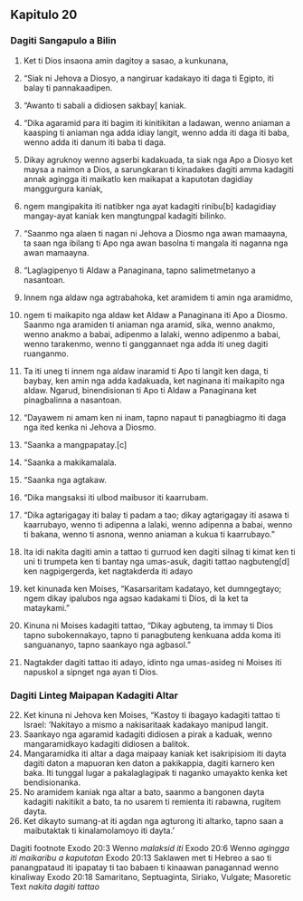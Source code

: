 Kapitulo 20
-----------

### Dagiti Sangapulo a Bilin

1. Ket ti Dios insaona amin dagitoy a sasao, a kunkunana,

2. “Siak ni Jehova a Diosyo, a nangiruar kadakayo iti daga ti Egipto, iti balay ti pannakaadipen.

3. “Awanto ti sabali a didiosen sakbay[ kaniak.

4. “Dika agaramid para iti bagim iti kinitikitan a ladawan, wenno aniaman a kaasping ti aniaman nga adda idiay langit, wenno adda iti daga iti baba, wenno adda iti danum iti baba ti daga.
5. Dikay agruknoy wenno agserbi kadakuada, ta siak nga Apo a Diosyo ket maysa a naimon a Dios, a sarungkaran ti kinadakes dagiti amma kadagiti annak agingga iti maikatlo ken maikapat a kaputotan dagidiay manggurgura kaniak,
6. ngem mangipakita iti natibker nga ayat kadagiti rinibu[b] kadagidiay mangay-ayat kaniak ken mangtungpal kadagiti bilinko.

7. “Saanmo nga alaen ti nagan ni Jehova a Diosmo nga awan mamaayna, ta saan nga ibilang ti Apo nga awan basolna ti mangala iti naganna nga awan mamaayna.

8. “Laglagipenyo ti Aldaw a Panaginana, tapno salimetmetanyo a nasantoan.
9. Innem nga aldaw nga agtrabahoka, ket aramidem ti amin nga aramidmo,
10. ngem ti maikapito nga aldaw ket Aldaw a Panaginana iti Apo a Diosmo. Saanmo nga aramiden ti aniaman nga aramid, sika, wenno anakmo, wenno anakmo a babai, adipenmo a lalaki, wenno adipenmo a babai, wenno tarakenmo, wenno ti ganggannaet nga adda iti uneg dagiti ruanganmo.
11. Ta iti uneg ti innem nga aldaw inaramid ti Apo ti langit ken daga, ti baybay, ken amin nga adda kadakuada, ket naginana iti maikapito nga aldaw. Ngarud, binendisionan ti Apo ti Aldaw a Panaginana ket pinagbalinna a nasantoan.

12. “Dayawem ni amam ken ni inam, tapno napaut ti panagbiagmo iti daga nga ited kenka ni Jehova a Diosmo.

13. “Saanka a mangpapatay.[c]

14. “Saanka a makikamalala.

15. “Saanka nga agtakaw.

16. “Dika mangsaksi iti ulbod maibusor iti kaarrubam.

17. “Dika agtarigagay iti balay ti padam a tao; dikay agtarigagay iti asawa ti kaarrubayo, wenno ti adipenna a lalaki, wenno adipenna a babai, wenno ti bakana, wenno ti asnona, wenno aniaman a kukua ti kaarrubayo.”

18. Ita idi nakita dagiti amin a tattao ti gurruod ken dagiti silnag ti kimat ken ti uni ti trumpeta ken ti bantay nga umas-asuk, dagiti tattao nagbuteng[d] ken nagpigergerda, ket nagtakderda iti adayo
19. ket kinunada ken Moises, “Kasarsaritam kadatayo, ket dumngegtayo; ngem dikay ipalubos nga agsao kadakami ti Dios, di la ket ta mataykami.”
20. Kinuna ni Moises kadagiti tattao, “Dikay agbuteng, ta immay ti Dios tapno subokennakayo, tapno ti panagbuteng kenkuana adda koma iti sanguananyo, tapno saankayo nga agbasol.”
21. Nagtakder dagiti tattao iti adayo, idinto nga umas-asideg ni Moises iti napuskol a sipnget nga ayan ti Dios.

### Dagiti Linteg Maipapan Kadagiti Altar

22. Ket kinuna ni Jehova ken Moises, “Kastoy ti ibagayo kadagiti tattao ti Israel: ‘Nakitayo a mismo a nakisaritaak kadakayo manipud langit.
23. Saankayo nga agaramid kadagiti didiosen a pirak a kaduak, wenno mangaramidkayo kadagiti didiosen a balitok.
24. Mangaramidka iti altar a daga maipaay kaniak ket isakripisiom iti dayta dagiti daton a mapuoran ken daton a pakikappia, dagiti karnero ken baka. Iti tunggal lugar a pakalaglagipak ti naganko umayakto kenka ket bendisionanka.
25. No aramidem kaniak nga altar a bato, saanmo a bangonen dayta kadagiti nakitikit a bato, ta no usarem ti remienta iti rabawna, rugitem dayta.
26. Ket dikayto sumang-at iti agdan nga agturong iti altarko, tapno saan a maibutaktak ti kinalamolamoyo iti dayta.’

Dagiti footnote
Exodo 20:3 Wenno *malaksid iti*
Exodo 20:6 Wenno *agingga iti maikaribu a kaputotan*
Exodo 20:13 Saklawen met ti Hebreo a sao ti panangpataud iti ipapatay ti tao babaen ti kinaawan panagannad wenno kinaliway
Exodo 20:18 Samaritano, Septuaginta, Siriako, Vulgate; Masoretic Text *nakita dagiti tattao*